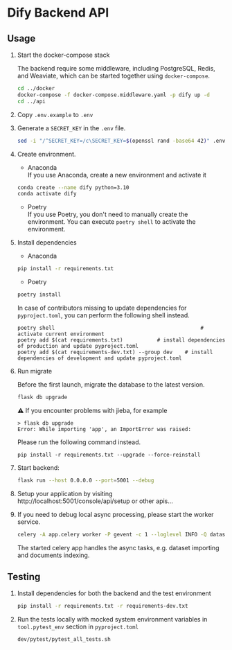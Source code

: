 # Dify Backend API

## Usage

1. Start the docker-compose stack

   The backend require some middleware, including PostgreSQL, Redis, and Weaviate, which can be started together using `docker-compose`.

   ```bash
   cd ../docker
   docker-compose -f docker-compose.middleware.yaml -p dify up -d
   cd ../api
   ```
2. Copy `.env.example` to `.env`
3. Generate a `SECRET_KEY` in the `.env` file.

   ```bash
   sed -i "/^SECRET_KEY=/c\SECRET_KEY=$(openssl rand -base64 42)" .env
   ```
4. Create environment.
   - Anaconda  
   If you use Anaconda, create a new environment and activate it
   ```bash
   conda create --name dify python=3.10
   conda activate dify
   ```
   - Poetry  
   If you use Poetry, you don't need to manually create the environment. You can execute `poetry shell` to activate the environment.
5. Install dependencies
   - Anaconda  
   ```bash
   pip install -r requirements.txt
   ```
   - Poetry  
   ```bash
   poetry install
   ```
   In case of contributors missing to update dependencies for `pyproject.toml`, you can perform the following shell instead.
   ```base
   poetry shell                                               # activate current environment
   poetry add $(cat requirements.txt)           # install dependencies of production and update pyproject.toml
   poetry add $(cat requirements-dev.txt) --group dev    # install dependencies of development and update pyproject.toml
   ```
6. Run migrate

   Before the first launch, migrate the database to the latest version.

   ```bash
   flask db upgrade
   ```

   ⚠️ If you encounter problems with jieba, for example

   ```
   > flask db upgrade
   Error: While importing 'app', an ImportError was raised:
   ```

   Please run the following command instead.

   ```
   pip install -r requirements.txt --upgrade --force-reinstall
   ```

7. Start backend:
   ```bash
   flask run --host 0.0.0.0 --port=5001 --debug
   ```
8. Setup your application by visiting http://localhost:5001/console/api/setup or other apis...
9. If you need to debug local async processing, please start the worker service.
   ```bash
   celery -A app.celery worker -P gevent -c 1 --loglevel INFO -Q dataset,generation,mail
   ```
   The started celery app handles the async tasks, e.g. dataset importing and documents indexing.


## Testing

1. Install dependencies for both the backend and the test environment
   ```bash
   pip install -r requirements.txt -r requirements-dev.txt
   ``` 
   
2. Run the tests locally with mocked system environment variables in `tool.pytest_env` section in `pyproject.toml`
   ```bash
   dev/pytest/pytest_all_tests.sh
   ```
